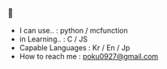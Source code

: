 ### 👋

- I can use.. : python / mcfunction
- in Learning.. : C / JS
- Capable Languages : Kr / En / Jp
- How to reach me : poku0927@gmail.com

<!--
- 🔭 I’m currently working on ...
- 👯 I’m looking to collaborate on ...
- 🤔 I’m looking for help with ...
-->
